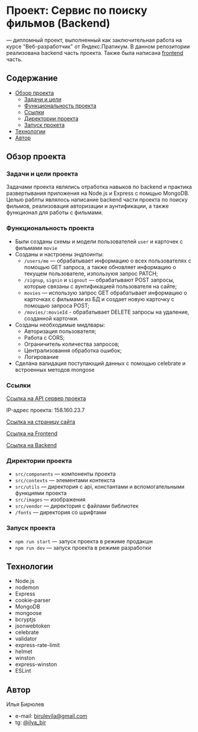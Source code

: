 # Проект: Сервис по поиску фильмов (Backend)

— дипломный проект, выполненный как заключительная работа на курсе "Веб-разработчик" от Яндекс.Пратикум. В данном репозитории реализована backend часть проекта. Также была написана [frontend](https://github.com/IlyaBiryulev/movies-explorer-frontend) часть.

## Содержание

 - [Обзор проекта](#обзор-проекта)
    - [Задачи и цели](#задачи-и-цели-проекта)
    - [Функциональность проекта](#функциональность-проекта)
    - [Ссылки](#ссылки)
    - [Директории проекта](#директории-проекта)
    - [Запуск прокета](#запуск-проекта)
 - [Технологии](#технологии)
 - [Автор](#автор)

## Обзор проекта

### Задачи и цели проекта

Задачами проекта являлись отработка навыков по backend и практика развертывания приложения на Node.js и Express с помщью MongoDB.
Целью раблты являлось написание backend части проекта по поиску фильмов, реализовация авторизации и аунтификации, а также функционал для работы с фильмами.

### Функциональность проекта

- Были созданы схемы и модели пользователей `user` и карточек с фильмами `movie`
- Созданы и настроены эндпоинты: 
  - `/users/me` — обрабатывает информацию о всех пользователях с помощью GET запроса, а также обновляет информацию о текущем пользователе, изпользуюя запрос PATCH;
  - `/signup`, `signin` и `signout` — обрабатывают POST запросы, которые связаны с аунтификацией пользователя на сайте;
  - `movies` — использую запрос GET обрабатывает информацию о карточках с фильмами из БД и создает новую карточку с помощью запроса POST;
  - `/movies/:movieId` - обрабатывает DELETE запросы на удаление, созданной карточки.
- Созданы необходимые мидлвары: 
  - Авторизация пользователя;
  - Работа с CORS;
  - Ограничитель количества запросов;
  - Централизовання обработка ошибок;
  - Логирование
- Сделана валидация поступающий данных с помощью celebrate и встроенных методов mongose

### Ссылки

[Ссылка на API сервер проекта](https://api.moviedomen.nomoredomains.rocks)

IP-адрес проекта: 158.160.23.7

[Ссылка на страницу сайта](https://moviedomen.nomoredomains.rocks)

[Ссылка на Frontend](https://github.com/IlyaBiryulev/movies-explorer-frontend)

[Ссылка на Backend](https://github.com/IlyaBiryulev/movies-explorer-api)

### Директории проекта

- `src/components` — компоненты проекта
- `src/contexts` — элементами контекста
- `src/utils` — директория с api, константами и вспомогательными функциями проекта
- `src/images` — изображения
- `src/vendor` — директория с файлами библиотек
- `/fonts` — директория со шрифтами

### Запуск проекта

- `npm run start` — запуск проекта в режиме продакшн
- `npm run dev` — запуск проекта в режиме разработки

## Технологии

- Node.js
- nodemon
- Express
- cookie-parser
- MongoDB
- mongoose
- bcryptjs
- jsonwebtoken
- celebrate
- validator
- express-rate-limit
- helmet
- winston
- express-winston
- ESLint

## Автор

Илья Бирюлев

- e-mail: birulevila@gmail.com
- tg: [@ilya_bir](https://t.me/ilya_bir)
